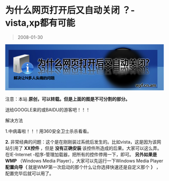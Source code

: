 # 为什么网页打开后又自动关闭 ？- vista,xp都有可能 

> 2008-01-30

<div class="pcs-article-content_ptkaiapt4bxy_baiduscarticle" id="detailArticleContent_ptkaiapt4bxy_baiduscarticle">
 <p>
  <img class="blogimg" small="0" src="images/f3ca0df6c35c0a21aafcbe7688ce99d7.jpg"/>
 </p>
 <p>
  注意：本站
  <strong>
   原创，可以转载。但是上面的图是不可分割的部分。
  </strong>
 </p>
 <p>
  送给GOOGLE来的或BAIDU的游客吧！！！
 </p>
 <p>
  解决方法
 </p>
 <p>
  1.中病毒啦！！！用360安全卫士杀杀看看。
 </p>
 <p>
  <strong>
   2.
  </strong>
  非常经典的问题：这个是在刚刚装过系统后发生的。比如vista，这是因为该网站引用了
  <strong>
   XX控件
  </strong>
  ，但是
  <strong>
   没有正确安装
  </strong>
  该控件所造成的后果。大家可以这么弄。在IE-Internet -程序-管理加载器，把所有的控件停用一下，即可。
  <strong>
   另外如果是WMP
  </strong>
  （Windows Media Player），大家可以先运行一下Windows Media Player
  <strong>
   配置向导（
  </strong>
  就是WMP第一次启动的那个什么让你选择快速还是自定义那个
  <strong>
   ）
  </strong>
  ，配置完毕后就可以用了。
 </p>
</div>


